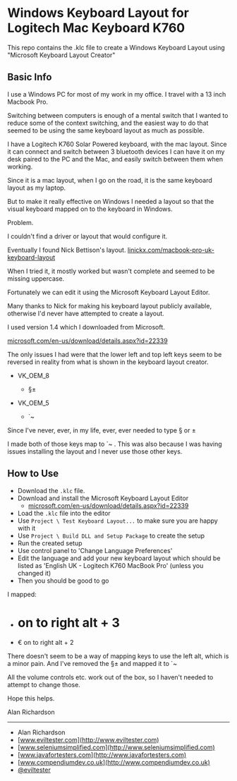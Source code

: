 Windows Keyboard Layout for Logitech Mac Keyboard K760
====================

This repo contains the .klc file to create a Windows Keyboard Layout using "Microsoft Keyboard Layout Creator"

## Basic Info

I use a Windows PC for most of my work in my office. I travel with a 13 inch Macbook Pro.

Switching between computers is enough of a mental switch that I wanted to reduce some of the context switching, and the easiest way to do that seemed to be using the same keyboard layout as much as possible.

I have a Logitech K760 Solar Powered keyboard, with the mac layout. Since it can connect and switch between 3 bluetooth devices I can have it on my desk paired to the PC and the Mac, and easily switch between them when working.

Since it is a mac layout, when I go on the road, it is the same keyboard layout as my laptop.

But to make it really effective on Windows I needed a layout so that the visual keyboard mapped on to the keyboard in Windows.

Problem.

I couldn't find a driver or layout that would configure it.

Eventually I found Nick Bettison's layout. [linickx.com/macbook-pro-uk-keyboard-layout](http://www.linickx.com/macbook-pro-uk-keyboard-layout)

When I tried it, it mostly worked but wasn't complete and seemed to be missing uppercase.

Fortunately we can edit it using the Microsoft Keyboard Layout Editor.

Many thanks to Nick for making his keyboard layout publicly available, otherwise I'd never have attempted to create a layout.

I used version 1.4 which I downloaded from Microsoft.

[microsoft.com/en-us/download/details.aspx?id=22339](https://www.microsoft.com/en-us/download/details.aspx?id=22339)

The only issues I had were that the lower left and top left keys seem to be reversed in reality from what is shown in the keyboard layout creator.

* VK_OEM_8
    * §±

* VK_OEM_5
    * `~

Since I've never, ever, in my life, ever, ever needed to type § or ±

I made both of those keys map to `~ . This was also because I was having issues installing the layout and I never use those other keys.

## How to Use

* Download the `.klc` file.
* Download and install the Microsoft Keyboard Layout Editor
    * [microsoft.com/en-us/download/details.aspx?id=22339](https://www.microsoft.com/en-us/download/details.aspx?id=22339)
* Load the `.klc` file into the editor
* Use `Project \ Test Keyboard Layout...` to make sure you are happy with it
* Use `Project \ Build DLL and Setup Package` to create the setup
* Run the created setup
* Use control panel to 'Change Language Preferences'
* Edit the language and add your new keyboard layout which should be listed as 'English UK - Logitech K760 MacBook Pro' (unless you changed it)
* Then you should be good to go

I mapped:
* # on to right alt + 3
* € on to right alt + 2

There doesn't seem to be a way of mapping keys to use the left alt, which is a minor pain. And I've removed the §± and mapped it to `~

All the volume controls etc. work out of the box, so I haven't needed to attempt to change those.

Hope this helps.

Alan Richardson

------

* Alan Richardson
* [www.eviltester.com](http://www.eviltester.com)
* [www.seleniumsimplified.com](http://www.seleniumsimplified.com)
* [www.javafortesters.com](http://www.javafortesters.com)
* [www.compendiumdev.co.uk](http://www.compendiumdev.co.uk)
* [@eviltester](https://twitter.com/eviltester)



